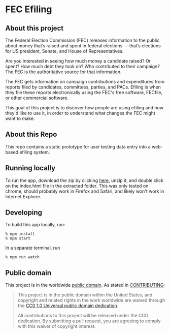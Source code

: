 # FEC Efiling

## About this project

The Federal Election Commission (FEC) releases information to the public about money that’s raised and spent in federal elections — that’s elections for US president, Senate, and House of Representatives.

Are you interested in seeing how much money a candidate raised? Or spent? How much debt they took on? Who contributed to their campaign? The FEC is the authoritative source for that information.

The FEC gets information on campaign contributions and expenditures from reports filed by candidates, committees, parties, and PACs. Efiling is when they file these reports electronically using the FEC's free software, FECfile, or other commercial software.

This goal of this project is to discover how people are using efiling and how they'd like to use it, in order to understand what changes the FEC might want to make.

## About this Repo

This repo contains a static prototype for user testing data entry into a web-based efiling system.

## Running locally
To run the app, download the zip by clicking [here](https://github.com/18F/fec-efiling/archive/master.zip),
unzip it, and double click on the index.html file in the extracted folder. This was only tested on chrome, should probably work
in Firefox and Safari, and likely won't work in Internet Explorer.

## Developing
To build this app locally, run:
```shell
% npm install
% npm start
```
In a separate terminal, run
```shell
% npm run watch
```

## Public domain
This project is in the worldwide [public domain](LICENSE.md). As stated in [CONTRIBUTING](CONTRIBUTING.md):

> This project is in the public domain within the United States, and copyright and related rights in the work worldwide are waived through the [CC0 1.0 Universal public domain dedication](https://creativecommons.org/publicdomain/zero/1.0/).
>
> All contributions to this project will be released under the CC0 dedication. By submitting a pull request, you are agreeing to comply with this waiver of copyright interest.
